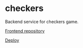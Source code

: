 # checkers

Backend service for checkers game. 

[Frontend repository](https://github.com/EgorLucky/react-checkers)

[Deploy](https://egorlucky.github.io/react-checkers/)

